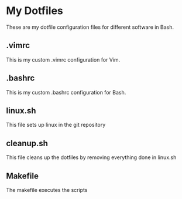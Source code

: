 # My Dotfiles
These are my dotfile configuration files for different software in Bash.
## .vimrc
This is my custom .vimrc configuration for Vim.
## .bashrc
This is my custom .bashrc configuration for Bash.
## linux.sh
This file sets up linux in the git repository
## cleanup.sh
This file cleans up the dotfiles by removing everything done in linux.sh
## Makefile
The makefile executes the scripts
